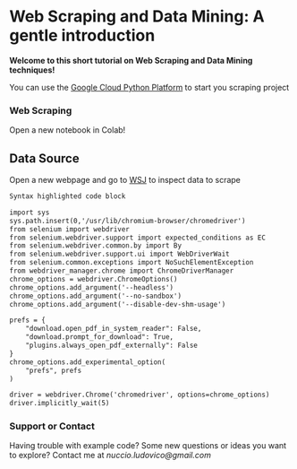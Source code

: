 # Web Scraping and Data Mining: A gentle introduction

**Welcome to this short tutorial on Web Scraping and Data Mining techniques!**

You can use the [Google Cloud Python Platform](https://colab.research.google.com/) to start you scraping project


### Web Scraping
Open a new notebook in Colab!

## Data Source
Open a new webpage and go to [WSJ](https://www.wsj.com/search?query=energy&mod=searchresults_viewallresults)  to inspect data to scrape

```markdown
Syntax highlighted code block

import sys
sys.path.insert(0,'/usr/lib/chromium-browser/chromedriver')
from selenium import webdriver
from selenium.webdriver.support import expected_conditions as EC
from selenium.webdriver.common.by import By
from selenium.webdriver.support.ui import WebDriverWait
from selenium.common.exceptions import NoSuchElementException
from webdriver_manager.chrome import ChromeDriverManager
chrome_options = webdriver.ChromeOptions()
chrome_options.add_argument('--headless')
chrome_options.add_argument('--no-sandbox')
chrome_options.add_argument('--disable-dev-shm-usage')

prefs = {
    "download.open_pdf_in_system_reader": False,
    "download.prompt_for_download": True,
    "plugins.always_open_pdf_externally": False
}
chrome_options.add_experimental_option(
    "prefs", prefs
)

driver = webdriver.Chrome('chromedriver', options=chrome_options)
driver.implicitly_wait(5)
```




### Support or Contact

Having trouble with example code? Some new questions or ideas you want to explore?
Contact me at _nuccio.ludovico@gmail.com_
